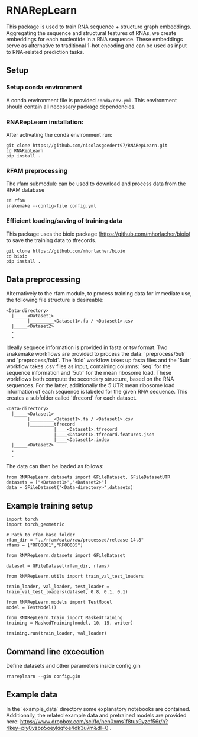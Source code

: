 # RNARepLearn
This package is used to train RNA sequence + structure graph embeddings. Aggregating the sequence and structural features of RNAs, we create embeddings for each nucleotide in a RNA sequence. These embeddings serve as alternative to traditional 1-hot encoding and can be used as input to RNA-related prediction tasks.

## Setup
### Setup conda environment
A conda environment file is provided `conda/env.yml`. This environment should contain all necessary package dependencies.

### RNARepLearn installation:
After activating the conda environment run:
``` 
git clone https://github.com/nicolasgoedert97/RNARepLearn.git
cd RNARepLearn
pip install .
``` 

### RFAM preprocessing
The rfam submodule can be used to download and process data from the RFAM database
``` 
cd rfam
snakemake --config-file config.yml
``` 
### Efficient loading/saving of training data
This package uses the bioio package (https://github.com/mhorlacher/bioio) to save the training data to tfrecords. 
``` 
git clone https://github.com/mhorlacher/bioio
cd bioio
pip install .
``` 
## Data preprocessing
Alternatively to the rfam module, to process training data for immediate use, the following file structure is desireable:
``` 
<Data-directory>
  |_____<Dataset1>
        |_________<Dataset1>.fa / <Dataset1>.csv
  |_____<Dataset2>
  .
  .
```
Ideally sequece information is provided in fasta or tsv format. Two snakemake workflows are provided to process the data: ´preprocess/5utr´ and ´preprocess/fold´. The ´fold´ workflow takes up fasta files and the ´5utr´ workflow takes .csv files as input, containing columns: ´seq´ for the sequence information and ´5utr´ for the mean ribosome load. These workflows both compute the secondary structure, based on the RNA sequences. For the latter, additionally the 5'UTR mean ribosome load information of each sequence is labeled for the given RNA sequence. This creates a subfolder called ´tfrecord´ for each dataset. 


``` 
<Data-directory>
  |_____<Dataset1>
        |_________<Dataset1>.fa / <Dataset1>.csv
        |_________tfrecord
                  |____<Dataset1>.tfrecord
                  |____<Dataset1>.tfrecord.features.json
                  |____<Dataset1>.index
  |_____<Dataset2>
  .
  .
```

The data can then be loaded as follows:

``` 
from RNARepLearn.datasets import GFileDataset, GFileDatasetUTR
datasets = ["<Dataset1>","<Dataset2>"]
data = GFileDataset("<Data-directory>",datasets)
```

## Example training setup
``` 
import torch
import torch_geometric

# Path to rfam base folder
rfam_dir = "../rfam/data/raw/processed/release-14.8"
rfams = ["RF00001","RF00005"]

from RNARepLearn.datasets import GFileDataset

dataset = GFileDataset(rfam_dir, rfams)

from RNARepLearn.utils import train_val_test_loaders

train_loader, val_loader, test_loader = train_val_test_loaders(dataset, 0.8, 0.1, 0.1)

from RNARepLearn.models import TestModel
model = TestModel()

from RNARepLearn.train import MaskedTraining
training = MaskedTraining(model, 10, 15, writer)

training.run(train_loader, val_loader)
``` 
## Command line excecution
Define datasets and other parameters inside config.gin
``` 
rnareplearn --gin config.gin
``` 

## Example data
In the ´example_data´ directory some explanatory notebooks are contained. Additionally, the related example data and pretrained models are provided here: https://www.dropbox.com/scl/fo/hen0xms1f8tux9yzef56r/h?rlkey=piy0yzbp5oeykiqfoe4dk3u7m&dl=0 .
